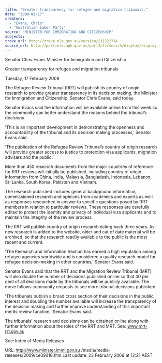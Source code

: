 ```yaml
---
title: "Greater transparency for refugee and migration tribunals."
date: "2009-02-17"
creators:
  - "Evans, Chris"
  - "Australian Labor Party"
source: "MINISTER FOR IMMIGRATION AND CITIZENSHIP"
subjects:
trove_url: http://trove.nla.gov.au/version/211322714
source_url: http://parlinfo.aph.gov.au/parlInfo/search/display/display.w3p;query=Id%3A%22media/pressrel/JK4U6%22
---
```


 Senator Chris Evans  Minister for Immigration and Citizenship 

 

 Greater transparency for refugee and migration tribunals 

 Tuesday, 17 February 2009 

 The Refugee Review Tribunal (RRT) will publish its country of origin research to  provide greater transparency in its decision making, the Minister for Immigration and  Citizenship, Senator Chris Evans, said today. 

 Senator Evans said the information will be available online from this week so the  community can better understand the reasons behind the tribunal’s decisions. 

 ‘This is an important development in demonstrating the openness and accountability  of the tribunal and its decision making processes,’ Senator Evans said. 

 ‘The publication of the Refugee Review Tribunal’s country of origin research will  provide greater access to justice to protection visa applicants, migration advisers and  the public.’ 

 More than 450 research documents from the major countries of reference for RRT  reviews will initially be published, including country of origin information from China,  India, Malaysia, Bangladesh, Indonesia, Lebanon, Sri Lanka, South Korea, Pakistan  and Vietnam. 

 The research published includes general background information, commissioned  research and opinions from academics and experts as well as responses researched  in answer to specific questions posed by RRT members in relation to particular  reviews. These responses are carefully edited to protect the identity and privacy of  individual visa applicants and to maintain the integrity of the review process. 

 The RRT will publish country of origin research dating back three years.  As new  research is added to the website, older and out of date material will be archived, so  that the research readily available to the public is the most recent and current.   

 ‘The Research and Information Section has earned a high reputation among refugee  agencies worldwide and is considered a quality research model for refugee decision-making in other countries,’ Senator Evans said. 

 Senator Evans said that the RRT and the Migration Review Tribunal (MRT) will also  double the number of decisions published online so that 40 per cent of all decisions  made by the tribunals will be publicly available. The move follows community  requests to see more tribunal decisions published.  

 ‘The tribunals publish a broad cross section of their decisions in the public interest  and doubling the number available will increase the transparency of the decision  making and further improve understanding of this important merits review function,’  Senator Evans said. 

 The tribunals’ research and decisions can be obtained online along with further  information about the roles of the RRT and MRT.  See: www.mrt-rrt.gov.au  

 

 See:  Index of Media Releases 

 URL: http://www.minister.immi.gov.au /media/media-releases/2009/ce09018.htm   Last update: 23 February 2009 at 12:21 AEST  

 

